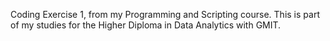 Coding Exercise 1, from my Programming and Scripting course.
This is part of my studies for the Higher Diploma in Data Analytics with GMIT.
